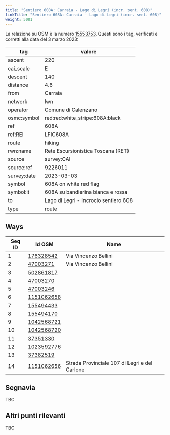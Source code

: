```yaml
---
title: "Sentiero 608A: Carraia - Lago di Legri (incr. sent. 608)"
linkTitle: "Sentiero 608A: Carraia - Lago di Legri (incr. sent. 608)"
weight: 5081
---
```


La relazione su OSM è la numero [15553753]. Questi sono i tag, verificati e corretti alla data del 3 marzo 2023:

| tag         | valore                                                 |
|-------------|--------------------------------------------------------|
| ascent      | 220                                                    |
| cai_scale   | E                                                      |
| descent     | 140                                                    |
| distance    | 4.6                                                    |
| from        | Carraia                                                |
| network     | lwn                                                    |
| operator    | Comune di Calenzano                                    |
| osmc:symbol | red:red:white_stripe:608A:black                        |
| ref         | 608A                                                   |
| ref:REI     | LFIC608A                                               |
| route       | hiking                                                 |
| rwn:name    | Rete Escursionistica Toscana (RET)                     |
| source      | survey:CAI                                             |
| source:ref  | 9226011                                                |
| survey:date | 2023-03-03                                             |
| symbol      | 608A on white red flag                                 |
| symbol:it   | 608A su bandierina bianca e rossa                      |
| to          | Lago di Legri - Incrocio sentiero 608                  |
| type        | route                                                  |

## Ways

| Seq ID | Id OSM       | Name                                          |
|--------|--------------|-----------------------------------------------|
|  1     | [176328542]  | Via Vincenzo Bellini                          |
|  2     | [47003271]   | Via Vincenzo Bellini                          |
|  3     | [502861817]  |                                               |
|  4     | [47003270]   |                                               |
|  5     | [47003246]   |                                               |
|  6     | [1151062658] |                                               |
|  7     | [155494433]  |                                               |
|  8     | [155494170]  |                                               |
|  9     | [1042568721] |                                               |
| 10     | [1042568720] |                                               |
| 11     | [37351330]   |                                               |
| 12     | [1023592776] |                                               |
| 13     | [37382519]   |                                               |
| 14     | [1151062656] | Strada Provinciale 107 di Legri e del Carlone |

## Segnavia

TBC

## Altri punti rilevanti

TBC

[15553753]:https://www.openstreetmap.org/relation/15553753

[176328542]:https://www.openstreetmap.org/way/176328542
[47003271]:https://www.openstreetmap.org/way/47003271
[502861817]:https://www.openstreetmap.org/way/502861817
[47003270]:https://www.openstreetmap.org/way/47003270
[47003246]:https://www.openstreetmap.org/way/47003246
[1151062658]:https://www.openstreetmap.org/way/1151062658
[155494433]:https://www.openstreetmap.org/way/155494433
[155494170]:https://www.openstreetmap.org/way/155494170
[1042568721]:https://www.openstreetmap.org/way/1042568721
[1042568720]:https://www.openstreetmap.org/way/1042568720
[37351330]:https://www.openstreetmap.org/way/37351330
[1023592776]:https://www.openstreetmap.org/way/1023592776
[37382519]:https://www.openstreetmap.org/way/37382519
[1151062656]:https://www.openstreetmap.org/way/1151062656


